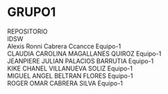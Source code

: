 # GRUPO1 <br> 
REPOSITORIO <br> 
IDSW <br> 
Alexis Ronni	Cabrera Ccancce	Equipo-1 <br> 
CLAUDIA CAROLINA	MAGALLANES QUIROZ	Equipo-1 <br> 
JEANPIERE JULIAN	PALACIOS BARRUTIA	Equipo-1 <br> 
KIKE CHANEL	VILLANUEVA SOLIZ	Equipo-1 <br> 
MIGUEL ANGEL	BELTRAN FLORES	Equipo-1 <br> 
ROGER OMAR	CABRERA SILVA	Equipo-1 <br> 
